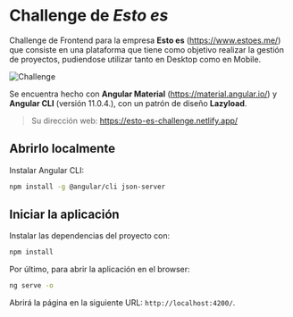 # Challenge de _Esto es_

Challenge de Frontend para la empresa **Esto es** (https://www.estoes.me/) que consiste en una plataforma que tiene como objetivo realizar la gestión de proyectos, pudiendose utilizar tanto en Desktop como en Mobile.

![Challenge](https://user-images.githubusercontent.com/64319817/111807118-63ce8580-88b1-11eb-984b-721b39a8190b.gif)

Se encuentra hecho con **Angular Material** (https://material.angular.io/) y **Angular CLI** (versión 11.0.4.), con un patrón de diseño **Lazyload**.

> Su dirección web: https://esto-es-challenge.netlify.app/

## Abrirlo localmente

Instalar Angular CLI:

```bash
npm install -g @angular/cli json-server
```

## Iniciar la aplicación

Instalar las dependencias del proyecto con:

```bash
npm install
```

Por último, para abrir la aplicación en el browser:

```bash
ng serve -o
```

Abrirá la página en la siguiente URL: `http://localhost:4200/`.
